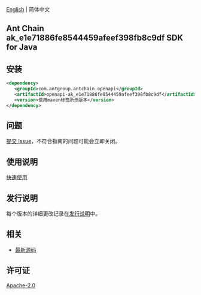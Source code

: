 [English](README.md) | 简体中文

## Ant Chain ak_e1e71886fe8544459afeef398fb8c9df SDK for Java

## 安装

```xml
<dependency>
   <groupId>com.antgroup.antchain.openapi</groupId>
   <artifactId>openapi-ak_e1e71886fe8544459afeef398fb8c9df</artifactId>
   <version>使用maven标签所示版本</version>
</dependency>
```

## 问题

[提交 Issue](https://github.com/alipay/antchain-openapi-prod-sdk/issues/new)，不符合指南的问题可能会立即关闭。

## 使用说明

[快速使用](https://github.com/alipay/antchain-openapi-prod-sdk)

## 发行说明

每个版本的详细更改记录在[发行说明](./ChangeLog.txt)中。

## 相关

- [最新源码](https://github.com/alipay/antchain-openapi-prod-sdk/)

## 许可证

[Apache-2.0](http://www.apache.org/licenses/LICENSE-2.0)
